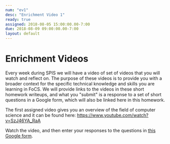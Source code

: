 ```yaml
---
num: "ev1"
desc: "Enrichment Video 1"
ready: true
assigned: 2018-08-05 15:00:00.00-7:00
due: 2018-08-09 09:00:00.00-7:00
layout: default
---
```


# Enrichment Videos

Every week during SPIS we will have a video of set of videos that you will watch and reflect on.  The purpose of these videos is to provide you with a broader context for the specific technical knowledge and skills you are learning in FoCS.   We will provide links to the videos in these short homework writeups, and what you "submit" is a response to a set of short questions in a Google form, which will also be linked here in this homework.

The first assigned video gives you an overview of the field of computer science and it can be found here:
https://www.youtube.com/watch?v=SzJ46YA_RaA

Watch the video, and then enter your responses to the questions in [this Google form](https://goo.gl/forms/HYpffhEsu1AMA5TC2).


